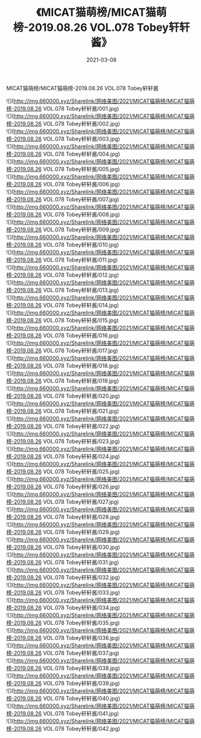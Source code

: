 ﻿---
layout: post
title:  《MICAT猫萌榜/MICAT猫萌榜-2019.08.26 VOL.078 Tobey轩轩酱》
date:   2021-03-08
img: http://img.660000.xyz/Sharelink/网络美图/2021/MICAT猫萌榜/MICAT猫萌榜-2019.08.26 VOL.078 Tobey轩轩酱/000.jpg
categories: [美女, 清纯, 唯美]
---

MICAT猫萌榜/MICAT猫萌榜-2019.08.26 VOL.078 Tobey轩轩酱

 ![](http://img.660000.xyz/Sharelink/网络美图/2021/MICAT猫萌榜/MICAT猫萌榜-2019.08.26 VOL.078 Tobey轩轩酱/001.jpg) <br>![](http://img.660000.xyz/Sharelink/网络美图/2021/MICAT猫萌榜/MICAT猫萌榜-2019.08.26 VOL.078 Tobey轩轩酱/002.jpg) <br>![](http://img.660000.xyz/Sharelink/网络美图/2021/MICAT猫萌榜/MICAT猫萌榜-2019.08.26 VOL.078 Tobey轩轩酱/003.jpg) <br>![](http://img.660000.xyz/Sharelink/网络美图/2021/MICAT猫萌榜/MICAT猫萌榜-2019.08.26 VOL.078 Tobey轩轩酱/004.jpg) <br>![](http://img.660000.xyz/Sharelink/网络美图/2021/MICAT猫萌榜/MICAT猫萌榜-2019.08.26 VOL.078 Tobey轩轩酱/005.jpg) <br>![](http://img.660000.xyz/Sharelink/网络美图/2021/MICAT猫萌榜/MICAT猫萌榜-2019.08.26 VOL.078 Tobey轩轩酱/006.jpg) <br>![](http://img.660000.xyz/Sharelink/网络美图/2021/MICAT猫萌榜/MICAT猫萌榜-2019.08.26 VOL.078 Tobey轩轩酱/007.jpg) <br>![](http://img.660000.xyz/Sharelink/网络美图/2021/MICAT猫萌榜/MICAT猫萌榜-2019.08.26 VOL.078 Tobey轩轩酱/008.jpg) <br>![](http://img.660000.xyz/Sharelink/网络美图/2021/MICAT猫萌榜/MICAT猫萌榜-2019.08.26 VOL.078 Tobey轩轩酱/009.jpg) <br>![](http://img.660000.xyz/Sharelink/网络美图/2021/MICAT猫萌榜/MICAT猫萌榜-2019.08.26 VOL.078 Tobey轩轩酱/010.jpg) <br>![](http://img.660000.xyz/Sharelink/网络美图/2021/MICAT猫萌榜/MICAT猫萌榜-2019.08.26 VOL.078 Tobey轩轩酱/011.jpg) <br>![](http://img.660000.xyz/Sharelink/网络美图/2021/MICAT猫萌榜/MICAT猫萌榜-2019.08.26 VOL.078 Tobey轩轩酱/012.jpg) <br>![](http://img.660000.xyz/Sharelink/网络美图/2021/MICAT猫萌榜/MICAT猫萌榜-2019.08.26 VOL.078 Tobey轩轩酱/013.jpg) <br>![](http://img.660000.xyz/Sharelink/网络美图/2021/MICAT猫萌榜/MICAT猫萌榜-2019.08.26 VOL.078 Tobey轩轩酱/014.jpg) <br>![](http://img.660000.xyz/Sharelink/网络美图/2021/MICAT猫萌榜/MICAT猫萌榜-2019.08.26 VOL.078 Tobey轩轩酱/015.jpg) <br>![](http://img.660000.xyz/Sharelink/网络美图/2021/MICAT猫萌榜/MICAT猫萌榜-2019.08.26 VOL.078 Tobey轩轩酱/016.jpg) <br>![](http://img.660000.xyz/Sharelink/网络美图/2021/MICAT猫萌榜/MICAT猫萌榜-2019.08.26 VOL.078 Tobey轩轩酱/017.jpg) <br>![](http://img.660000.xyz/Sharelink/网络美图/2021/MICAT猫萌榜/MICAT猫萌榜-2019.08.26 VOL.078 Tobey轩轩酱/018.jpg) <br>![](http://img.660000.xyz/Sharelink/网络美图/2021/MICAT猫萌榜/MICAT猫萌榜-2019.08.26 VOL.078 Tobey轩轩酱/019.jpg) <br>![](http://img.660000.xyz/Sharelink/网络美图/2021/MICAT猫萌榜/MICAT猫萌榜-2019.08.26 VOL.078 Tobey轩轩酱/020.jpg) <br>![](http://img.660000.xyz/Sharelink/网络美图/2021/MICAT猫萌榜/MICAT猫萌榜-2019.08.26 VOL.078 Tobey轩轩酱/021.jpg) <br>![](http://img.660000.xyz/Sharelink/网络美图/2021/MICAT猫萌榜/MICAT猫萌榜-2019.08.26 VOL.078 Tobey轩轩酱/022.jpg) <br>![](http://img.660000.xyz/Sharelink/网络美图/2021/MICAT猫萌榜/MICAT猫萌榜-2019.08.26 VOL.078 Tobey轩轩酱/023.jpg) <br>![](http://img.660000.xyz/Sharelink/网络美图/2021/MICAT猫萌榜/MICAT猫萌榜-2019.08.26 VOL.078 Tobey轩轩酱/024.jpg) <br>![](http://img.660000.xyz/Sharelink/网络美图/2021/MICAT猫萌榜/MICAT猫萌榜-2019.08.26 VOL.078 Tobey轩轩酱/025.jpg) <br>![](http://img.660000.xyz/Sharelink/网络美图/2021/MICAT猫萌榜/MICAT猫萌榜-2019.08.26 VOL.078 Tobey轩轩酱/026.jpg) <br>![](http://img.660000.xyz/Sharelink/网络美图/2021/MICAT猫萌榜/MICAT猫萌榜-2019.08.26 VOL.078 Tobey轩轩酱/027.jpg) <br>![](http://img.660000.xyz/Sharelink/网络美图/2021/MICAT猫萌榜/MICAT猫萌榜-2019.08.26 VOL.078 Tobey轩轩酱/028.jpg) <br>![](http://img.660000.xyz/Sharelink/网络美图/2021/MICAT猫萌榜/MICAT猫萌榜-2019.08.26 VOL.078 Tobey轩轩酱/029.jpg) <br>![](http://img.660000.xyz/Sharelink/网络美图/2021/MICAT猫萌榜/MICAT猫萌榜-2019.08.26 VOL.078 Tobey轩轩酱/030.jpg) <br>![](http://img.660000.xyz/Sharelink/网络美图/2021/MICAT猫萌榜/MICAT猫萌榜-2019.08.26 VOL.078 Tobey轩轩酱/031.jpg) <br>![](http://img.660000.xyz/Sharelink/网络美图/2021/MICAT猫萌榜/MICAT猫萌榜-2019.08.26 VOL.078 Tobey轩轩酱/032.jpg) <br>![](http://img.660000.xyz/Sharelink/网络美图/2021/MICAT猫萌榜/MICAT猫萌榜-2019.08.26 VOL.078 Tobey轩轩酱/033.jpg) <br>![](http://img.660000.xyz/Sharelink/网络美图/2021/MICAT猫萌榜/MICAT猫萌榜-2019.08.26 VOL.078 Tobey轩轩酱/034.jpg) <br>![](http://img.660000.xyz/Sharelink/网络美图/2021/MICAT猫萌榜/MICAT猫萌榜-2019.08.26 VOL.078 Tobey轩轩酱/035.jpg) <br>![](http://img.660000.xyz/Sharelink/网络美图/2021/MICAT猫萌榜/MICAT猫萌榜-2019.08.26 VOL.078 Tobey轩轩酱/036.jpg) <br>![](http://img.660000.xyz/Sharelink/网络美图/2021/MICAT猫萌榜/MICAT猫萌榜-2019.08.26 VOL.078 Tobey轩轩酱/037.jpg) <br>![](http://img.660000.xyz/Sharelink/网络美图/2021/MICAT猫萌榜/MICAT猫萌榜-2019.08.26 VOL.078 Tobey轩轩酱/038.jpg) <br>![](http://img.660000.xyz/Sharelink/网络美图/2021/MICAT猫萌榜/MICAT猫萌榜-2019.08.26 VOL.078 Tobey轩轩酱/039.jpg) <br>![](http://img.660000.xyz/Sharelink/网络美图/2021/MICAT猫萌榜/MICAT猫萌榜-2019.08.26 VOL.078 Tobey轩轩酱/040.jpg) <br>![](http://img.660000.xyz/Sharelink/网络美图/2021/MICAT猫萌榜/MICAT猫萌榜-2019.08.26 VOL.078 Tobey轩轩酱/041.jpg) <br>![](http://img.660000.xyz/Sharelink/网络美图/2021/MICAT猫萌榜/MICAT猫萌榜-2019.08.26 VOL.078 Tobey轩轩酱/042.jpg) <br>